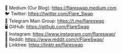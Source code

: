 
📰 Medium (Our Blog): https://flareswap.medium.com <br />
🐦 Twitter: https://twitter.com/Flare_Swap <br />
💬 Telegram Main Group: https://t.me/flareswap <br />
🖥 GitHub: https://github.com/FlareSwap <br />
🤳 Instagram: https://www.instagram.com/flareswap/ <br />
🤩 Reddit: https://www.reddit.com/r/FlareSwap/ <br />
👾 Linktree: https://linktr.ee/flareswap <br />


<!--
**FlareSwap/FlareSwap** is a ✨ _special_ ✨ repository because its `README.md` (this file) appears on your GitHub profile.

Here are some ideas to get you started:

- 🔭 I’m currently working on ...
- 🌱 I’m currently learning ...
- 👯 I’m looking to collaborate on ...
- 🤔 I’m looking for help with ...
- 💬 Ask me about ...
- 📫 How to reach me: ...
- 😄 Pronouns: ...
- ⚡ Fun fact: ...
-->
